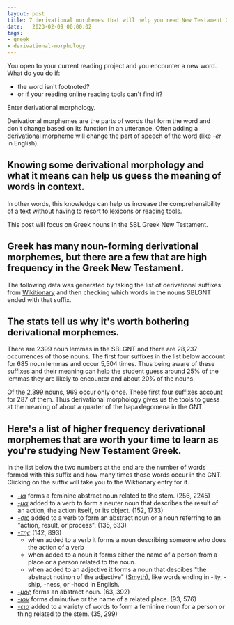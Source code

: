 ```yaml
---
layout: post
title: 7 derivational morphemes that will help you read New Testament Greek more easily.
date:   2023-02-09 00:00:02 
tags: 
- greek
- derivational-morphology
---
```


You open to your current reading project and you encounter a new word. What do you do if:

- the word isn't footnoted?
- or if your reading online reading tools can't find it?

Enter derivational morphology. 

Derivational morphemes are the parts of words that form the word and don't change based on its function in an utterance. Often adding a derivational morpheme will change the part of speech of the word (like _-er_ in English). 


## Knowing some derivational morphology and what it means can help us guess the meaning of words in context.

In other words, this knowledge can help us increase the comprehensibility of a text without having to resort to lexicons or reading tools.

This post will focus on Greek nouns in the SBL Greek New Testament.

## Greek has many noun-forming derivational morphemes, but there are a few that are high frequency in the Greek New Testament. 

The following data was generated by taking the list of derivational suffixes from [Wikitionary](https://en.wiktionary.org/wiki/Category:Ancient_Greek_noun-forming_suffixes) and then checking which words in the nouns SBLGNT ended with that suffix. 

## The stats tell us why it's worth bothering derivational morphemes.

There are 2399 noun lemmas in the SBLGNT and there are 28,237 occurrences of those nouns. The first four suffixes in the list below account for 685 noun lemmas and occur 5,504 times. Thus being aware of these suffixes and their meaning can help the student guess around 25% of the lemmas they are likely to encounter and about 20% of the nouns.

Of the 2,399 nouns, 969 occur only once. These first four suffixes account for 287 of them. Thus derivational morphology gives us the tools to guess at the meaning of about a quarter of the hapaxlegomena in the GNT.

## Here's a list of higher frequency derivational morphemes that are worth your time to learn as you're studying New Testament Greek.

In the list below the two numbers at the end are the number of words formed with this suffix and how many times those words occur in the GNT. Clicking on the suffix will take you to the Wiktionary entry for it.


- [_-ια_](https://en.wiktionary.org/wiki/-%CE%AF%CE%B1#Ancient_Greek) forms a feminine abstract noun related to the stem. (256, 2245)
- [_-μα_](https://en.wiktionary.org/wiki/-%CE%BC%CE%B1#Ancient_Greek) added to a verb to form a neuter noun that describes the result of an action, the action itself, or its object. (152, 1733)
- [_-σις_](https://en.wiktionary.org/wiki/-%CF%83%CE%B9%CF%82#Ancient_Greek) added to a verb to form an abstract noun or a noun referring to an "action, result, or process". (135, 633)
- [_-της_](https://en.wiktionary.org/wiki/-%CF%84%CE%AE%CF%82#Ancient_Greek) (142, 893)
	- when added to a verb it forms a noun describing someone who does the action of a verb
	- when added to a noun it forms either the name of a person from a place or a person related to the noun.
	- when added to an adjective it forms a noun that descibes "the abstract notinon of the adjective" ([Smyth](http://www.perseus.tufts.edu/hopper/text?doc=Perseus:text:1999.04.0007:smythp=840)), like words ending in -ity, -ship, -ness, or -hood in English.
- [_-μος_](https://en.wiktionary.org/wiki/-%CE%BC%CF%8C%CF%82#Ancient_Greek) forms an abstract noun. (63, 392)
- [_-ιον_](https://en.wiktionary.org/wiki/-%CE%B9%CE%BF%CE%BD#Ancient_Greek) forms diminutive or the name of a related place. (93, 576)
- [_-εια_](https://en.wiktionary.org/wiki/-%CE%B5%CE%B9%CE%B1#Ancient_Greek) added to a variety of words to form a feminine noun for a person or thing related to the stem. (35, 299)

